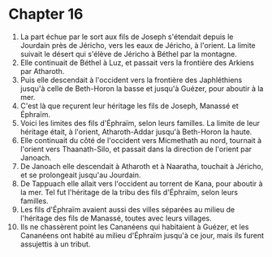# Chapter 16

1. La part échue par le sort aux fils de Joseph s'étendait depuis le Jourdain près de Jéricho, vers les eaux de Jéricho, à l'orient. La limite suivait le désert qui s'élève de Jéricho à Béthel par la montagne.
2. Elle continuait de Béthel à Luz, et passait vers la frontière des Arkiens par Atharoth.
3. Puis elle descendait à l'occident vers la frontière des Japhléthiens jusqu'à celle de Beth-Horon la basse et jusqu'à Guézer, pour aboutir à la mer.
4. C'est là que reçurent leur héritage les fils de Joseph, Manassé et Éphraïm.
5. Voici les limites des fils d'Éphraïm, selon leurs familles. La limite de leur héritage était, à l'orient, Atharoth-Addar jusqu'à Beth-Horon la haute.
6. Elle continuait du côté de l'occident vers Micmethath au nord, tournait à l'orient vers Thaanath-Silo, et passait dans la direction de l'orient par Janoach.
7. De Janoach elle descendait à Atharoth et à Naaratha, touchait à Jéricho, et se prolongeait jusqu'au Jourdain.
8. De Tappuach elle allait vers l'occident au torrent de Kana, pour aboutir à la mer. Tel fut l'héritage de la tribu des fils d'Éphraïm, selon leurs familles.
9. Les fils d'Éphraïm avaient aussi des villes séparées au milieu de l'héritage des fils de Manassé, toutes avec leurs villages.
10. Ils ne chassèrent point les Cananéens qui habitaient à Guézer, et les Cananéens ont habité au milieu d'Éphraïm jusqu'à ce jour, mais ils furent assujettis à un tribut.

